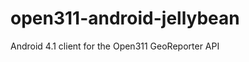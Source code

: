 open311-android-jellybean
=========================

Android 4.1 client for the Open311 GeoReporter API